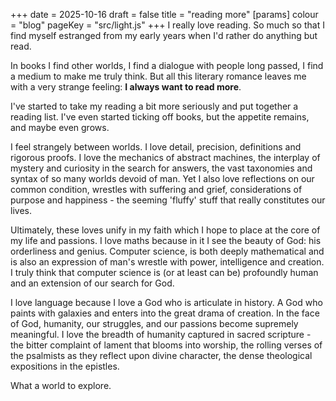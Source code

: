 +++
date = 2025-10-16
draft = false
title = "reading more"
[params]
  colour = "blog"
  pageKey = "src/light.js"
+++
I really love reading. So much so that I find myself estranged from my early years when I'd rather do anything but read.

In books I find other worlds, I find a dialogue with people long passed, I find a medium to make me truly think. But all this literary romance leaves me with a very strange feeling: **I always want to read more**.

I've started to take my reading a bit more seriously and put together a reading list. I've even started ticking off books, but the appetite remains, and maybe even grows.

I feel strangely between worlds. I love detail, precision, definitions and rigorous proofs.
I love the mechanics of abstract machines, the interplay of mystery and curiosity in the search for answers, 
the vast taxonomies and syntax of so many worlds devoid of man. Yet I also love reflections on our common condition,
wrestles with suffering and grief, considerations of purpose and happiness - the seeming 'fluffy' stuff that really constitutes our lives.

Ultimately, these loves unify in my faith which I hope to place at the core of my life and passions.
I love maths because in it I see the beauty of God: his orderliness and genius. 
Computer science, is both deeply mathematical and is also an expression of man's wrestle with power, intelligence and creation.
I truly think that computer science is (or at least can be) profoundly human and an extension of our search for God. 

I love language because I love a God who is articulate in history. A God who paints with galaxies and enters into the great
drama of creation. In the face of God, humanity, our struggles, and our passions become supremely meaningful. I love the
breadth of humanity captured in sacred scripture - the bitter complaint of lament that blooms into worship, the rolling
verses of the psalmists as they reflect upon divine character, the dense theological expositions in the epistles.

What a world to explore.
